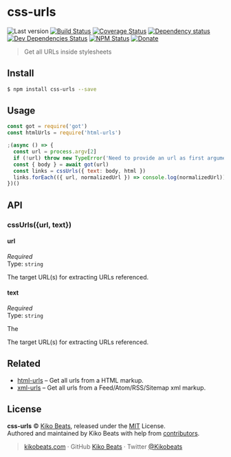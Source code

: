 # css-urls

![Last version](https://img.shields.io/github/tag/Kikobeats/css-urls.svg?style=flat-square)
[![Build Status](https://img.shields.io/travis/Kikobeats/css-urls/master.svg?style=flat-square)](https://travis-ci.org/Kikobeats/css-urls)
[![Coverage Status](https://img.shields.io/coveralls/Kikobeats/css-urls.svg?style=flat-square)](https://coveralls.io/github/Kikobeats/css-urls)
[![Dependency status](https://img.shields.io/david/Kikobeats/css-urls.svg?style=flat-square)](https://david-dm.org/Kikobeats/css-urls)
[![Dev Dependencies Status](https://img.shields.io/david/dev/Kikobeats/css-urls.svg?style=flat-square)](https://david-dm.org/Kikobeats/css-urls#info=devDependencies)
[![NPM Status](https://img.shields.io/npm/dm/css-urls.svg?style=flat-square)](https://www.npmjs.org/package/css-urls)
[![Donate](https://img.shields.io/badge/donate-paypal-blue.svg?style=flat-square)](https://paypal.me/Kikobeats)

> Get all URLs inside stylesheets

## Install

```bash
$ npm install css-urls --save
```

## Usage

```js
const got = require('got')
const htmlUrls = require('html-urls')

;(async () => {
  const url = process.argv[2]
  if (!url) throw new TypeError('Need to provide an url as first argument.')
  const { body } = await got(url)
  const links = cssUrls({ text: body, html })
  links.forEach(({ url, normalizedUrl }) => console.log(normalizedUrl))
})()
```

## API

### cssUrls({url, text})

#### url

*Required*<br>
Type: `string`

The target URL(s) for extracting URLs referenced.

#### text

*Required*<br>
Type: `string`

The

The target URL(s) for extracting URLs referenced.

## Related

- [html-urls](https://github.com/Kikobeats/html-urls) – Get all urls from a HTML markup.
- [xml-urls](https://github.com/Kikobeats/xml-urls) – Get all urls from a Feed/Atom/RSS/Sitemap xml markup.

## License

**css-urls** © [Kiko Beats](https://kikobeats.com), released under the [MIT](https://github.com/Kikobeats/css-urls/blob/master/LICENSE.md) License.<br>
Authored and maintained by Kiko Beats with help from [contributors](https://github.com/Kikobeats/css-urls/contributors).

> [kikobeats.com](https://kikobeats.com) · GitHub [Kiko Beats](https://github.com/Kikobeats) · Twitter [@Kikobeats](https://twitter.com/Kikobeats)
